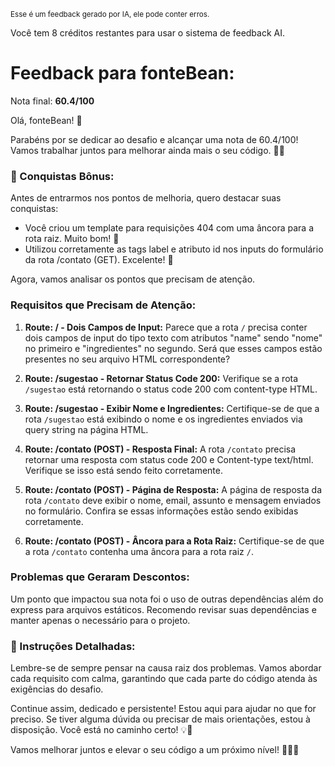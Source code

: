 <sup>Esse é um feedback gerado por IA, ele pode conter erros.</sup>

Você tem 8 créditos restantes para usar o sistema de feedback AI.

# Feedback para fonteBean:

Nota final: **60.4/100**

Olá, fonteBean! 🚀

Parabéns por se dedicar ao desafio e alcançar uma nota de 60.4/100! Vamos trabalhar juntos para melhorar ainda mais o seu código. 👨‍💻

### 🎉 Conquistas Bônus:
Antes de entrarmos nos pontos de melhoria, quero destacar suas conquistas:
- Você criou um template para requisições 404 com uma âncora para a rota raiz. Muito bom! 🌟
- Utilizou corretamente as tags label e atributo id nos inputs do formulário da rota /contato (GET). Excelente! 👏

Agora, vamos analisar os pontos que precisam de atenção.

### Requisitos que Precisam de Atenção:
1. **Route: / - Dois Campos de Input:** Parece que a rota `/` precisa conter dois campos de input do tipo texto com atributos "name" sendo "nome" no primeiro e "ingredientes" no segundo. Será que esses campos estão presentes no seu arquivo HTML correspondente?
   
2. **Route: /sugestao - Retornar Status Code 200:** Verifique se a rota `/sugestao` está retornando o status code 200 com content-type HTML.

3. **Route: /sugestao - Exibir Nome e Ingredientes:** Certifique-se de que a rota `/sugestao` está exibindo o nome e os ingredientes enviados via query string na página HTML.

4. **Route: /contato (POST) - Resposta Final:** A rota `/contato` precisa retornar uma resposta com status code 200 e Content-type text/html. Verifique se isso está sendo feito corretamente.

5. **Route: /contato (POST) - Página de Resposta:** A página de resposta da rota `/contato` deve exibir o nome, email, assunto e mensagem enviados no formulário. Confira se essas informações estão sendo exibidas corretamente.

6. **Route: /contato (POST) - Âncora para a Rota Raiz:** Certifique-se de que a rota `/contato` contenha uma âncora para a rota raiz `/`.

### Problemas que Geraram Descontos:
Um ponto que impactou sua nota foi o uso de outras dependências além do express para arquivos estáticos. Recomendo revisar suas dependências e manter apenas o necessário para o projeto.

### 📝 Instruções Detalhadas:
Lembre-se de sempre pensar na causa raiz dos problemas. Vamos abordar cada requisito com calma, garantindo que cada parte do código atenda às exigências do desafio.

Continue assim, dedicado e persistente! Estou aqui para ajudar no que for preciso. Se tiver alguma dúvida ou precisar de mais orientações, estou à disposição. Você está no caminho certo! 💡🚀

Vamos melhorar juntos e elevar o seu código a um próximo nível! 👨‍🚀🌟